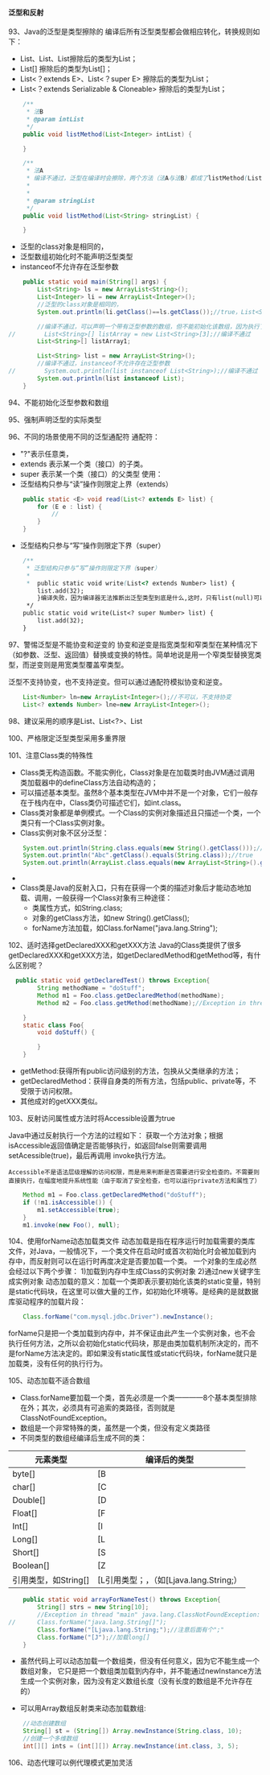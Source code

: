 #### 泛型和反射
93、Java的泛型是类型擦除的
编译后所有泛型类型都会做相应转化，转换规则如下：
* List<String>、List<Integer>、List<T>擦除后的类型为List；
* List<String>[] 擦除后的类型为List[]；
* List<？extends E>、List<？super E>  擦除后的类型为List<E>；
* List<？extends Serializable & Cloneable> 擦除后的类型为List<Serializable>；
```java
    /**
     * 法B
     * @param intList
     */
    public void listMethod(List<Integer> intList) {

    }

    /**
     * 法A
     * 编译不通过，泛型在编译时会擦除，两个方法（法A与法B）都成了listMethod(List<E> )
     *
     *
     * @param stringList
     */
    public void listMethod(List<String> stringList) {

    }
```
 * 泛型的class对象是相同的，
 * 泛型数组初始化时不能声明泛型类型
 * instanceof不允许存在泛型参数
```java
    public static void main(String[] args) {
        List<String> ls = new ArrayList<String>();
        List<Integer> li = new ArrayList<Integer>();
        //泛型的class对象是相同的，
        System.out.println(li.getClass()==ls.getClass());//true，List<String>和List<Integer>擦除后的类型都是List,没有区别

        //编译不通过，可以声明一个带有泛型参数的数组，但不能初始化该数组，因为执行了类型擦除操作，List<Object>[]与List<String>[] 就是同一回事，编译器拒绝如此声明
//        List<String>[] listArray = new List<String>[3];//编译不通过
        List<String>[] listArray1;

        List<String> list = new ArrayList<String>();
        //编译不通过，instanceof不允许存在泛型参数
//        System.out.println(list instanceof List<String>);//编译不通过
        System.out.println(list instanceof List);
    }
```

94、不能初始化泛型参数和数组


95、强制声明泛型的实际类型


96、不同的场景使用不同的泛型通配符
通配符：
* "?"表示任意类，
* extends 表示某一个类（接口）的子类。
* super 表示某一个类（接口）的父类型
使用：
* 泛型结构只参与“读”操作则限定上界（extends）
```java
    public static <E> void read(List<? extends E> list) {
        for (E e : list) {
            //
        }
    }
```
* 泛型结构只参与“写”操作则限定下界（super）
```java
    /**
     * 泛型结构只参与“写”操作则限定下界（super）
     *
     *  public static void write(List<? extends Number> list) {
        list.add(32);
        }编译失败，因为编译器无法推断出泛型类型到底是什么,这时，只有list(null)可以成功
     */
    public static void write(List<? super Number> list) {
        list.add(32);
    }
```

97、警惕泛型是不能协变和逆变的
协变和逆变是指宽类型和窄类型在某种情况下（如参数、泛型、返回值）替换或变换的特性。简单地说是用一个窄类型替换宽类型，而逆变则是用宽类型覆盖窄类型。

泛型不支持协变，也不支持逆变。但可以通过通配符模拟协变和逆变。
```java
    List<Number> ln=new ArrayList<Integer>();//不可以，不支持协变
    List<? extends Number> lne=new ArrayList<Integer>();
```

98、建议采用的顺序是List<T>、List<?>、List<Object>

100、严格限定泛型类型采用多重界限

101、注意Class类的特殊性
* Class类无构造函数。不能实例化，Class对象是在加载类时由JVM通过调用类加载器中的defineClass方法自动构造的；
* 可以描述基本类型。虽然8个基本类型在JVM中并不是一个对象，它们一般存在于栈内在中，Class类仍可描述它们，如int.class。
* Class类对象都是单例模式。一个Class的实例对象描述且只描述一个类，一个类只有一个Class实例对象。
* Class实例对象不区分泛型：
```java
    System.out.println(String.class.equals(new String().getClass()));//true
    System.out.println("Abc".getClass().equals(String.class));//true
    System.out.println(ArrayList.class.equals(new ArrayList<String>().getClass()));//true
```
*
* Class类是Java的反射入口，只有在获得一个类的描述对象后才能动态地加载、调用，一般获得一个Class对象有三种途径：
    * 类属性方式，如String.class;
    * 对象的getClass方法，如new String().getClass();
    * forName方法加载，如Class.forName("java.lang.String");

102、适时选择getDeclaredXXX和getXXX方法
Java的Class类提供了很多getDeclaredXXX和getXXX方法，如getDeclaredMethod和getMethod等，有什么区别呢？

```java
  public static void getDeclaredTest() throws Exception{
        String methodName = "doStuff";
        Method m1 = Foo.class.getDeclaredMethod(methodName);
        Method m2 = Foo.class.getMethod(methodName);//Exception in thread "main" java.lang.NoSuchMethodException: rule.generic.ClassTest$Foo.doStuff()

    }
    static class Foo{
        void doStuff() {

        }
    }
```
* getMethod:获得所有public访问级别的方法，包换从父类继承的方法；
* getDeclaredMethod：获得自身类的所有方法，包括public、private等，不受限于访问权限。
* 其他成对的getXXX类似。

103、反射访问属性或方法时将Accessible设置为true

Java中通过反射执行一个方法的过程如下：
    获取一个方法对象；根据isAccessible返回值确定是否能够执行，如返回false则需要调用setAcessible(true)，最后再调用 invoke执行方法。

    Accessible不是语法层级理解的访问权限，而是用来判断是否需要进行安全检查的。不需要则直接执行，在幅度地提升系统性能（由于取消了安全检查，也可以运行private方法和属性了）
```java
    Method m1 = Foo.class.getDeclaredMethod("doStuff");
    if (!m1.isAccessible()) {
        m1.setAccessible(true);
    }
    m1.invoke(new Foo(), null);
```

104、使用forName动态加载类文件
动态加载是指在程序运行时加载需要的类库文件，对Java，一般情况下，一个类文件在启动时或首次初始化时会被加载到内存中，而反射则可以在运行时再度决定是否要加载一个类。
一个对象的生成必然会经过以下两个步骤：
    1)加载到内存中生成Class的实例对象
    2)通过new关键字生成实例对象
动态加载的意义：加载一个类即表示要初始化该类的static变量，特别是static代码块，在这里可以做大量的工作，如初始化环境等。是经典的是就数据库驱动程序的加载片段：
```java
    Class.forName("com.mysql.jdbc.Driver").newInstance();
```
forName只是把一个类加载到内存中，并不保证由此产生一个实例对象，也不会执行任何方法，之所以会初始化static代码块，那是由类加载机制所决定的，而不是forName方法决定的。即如果没有static属性或static代码块，forName就只是加载类，没有任何的执行行为。

105、动态加载不适合数组
* Class.forName要加载一个类，首先必须是一个类————8个基本类型排除在外；其次，必须具有可追索的类路径，否则就是ClassNotFoundException。
* 数组是一个非常特殊的类，虽然是一个类，但没有定义类路径
* 不同类型的数组经编译后生成不同的类：

元素类型  | 编译后的类型
------------- | -------------
byte[] | [B
char[]   | [C
Double[]   | [D
Float[]   | [F
Int[]   | [I
Long[]   | [L
Short[]   | [S
Boolean[]   | [Z
引用类型，如String[]   | [L引用类型；，（如[Ljava.lang.String;）

```java
    public static void arrayForNameTest() throws Exception{
        String[] strs = new String[10];
        //Exception in thread "main" java.lang.ClassNotFoundException: java/lang/String[]
//      Class.forName("java.lang.String[]");
        Class.forName("[Ljava.lang.String;");//注意后面有个";"
        Class.forName("[J");//加载long[]
    }
```
* 虽然代码上可以动态加载一个数组类，但没有任何意义，因为它不能生成一个数组对象，
它只是把一个数组类加载到内存中，并不能通过newInstance方法生成一个实例对象，因为没有定义数组长度（没有长度的数组是不允许存在的）

* 可以用Array数组反射类来动态加载数组:
```java
    //动态创建数组
    String[] st = (String[]) Array.newInstance(String.class, 10);
    //创建一个多维数组
    int[][] ints = (int[][]) Array.newInstance(int.class, 3, 5);
```

106、动态代理可以例代理模式更加灵活



